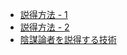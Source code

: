 


- [説得方法 - 1](https://psy.hatenadiary.com/entry/2025/01/27/210452)
- [説得方法 - 2](https://psy.hatenadiary.com/entry/2025/01/27/210454)
- [陰謀論者を説得する技術](https://psy.hatenadiary.com/entry/2025/02/10/200017)

